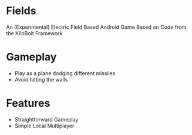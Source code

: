 # Fields
An (Experimental) Electric Field Based Android Game
Based on Code from the KiloBolt Framework

# Gameplay
- Play as a plane dodging different missiles
- Avoid hitting the walls

# Features
- Straightforward Gameplay
- Simple Local Multiplayer
